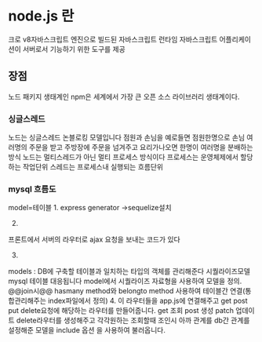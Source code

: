 # node.js 란
크로 v8자바스크립트 엔진으로 빌드된 자바스크립트 런타임
자바스크립트 어플리케이션이 서버로서 기능하기 위한 도구를 제공
## 장점
노드 패키지 생태계인 npm은 세계에서 가장 큰 오픈 소스 라이브러리 생태계이다.

### 싱글스레드
노드는 싱글스레드 논블로킹 모델입니다
점원과 손님을 예로들면 점원한명으로 손님 여러명의 주문을 받고 주방장에 주문을 넘겨주고 요리가나오면 한명이 여러명을 분배하는방식
노드는 멀티스레드가 아닌 멀티 프로세스 방식이다
프로세스는 운영체제에서 할당하는 작업단위 스레드는 프로세스내 실행되는 흐름단위



### mysql 흐름도
model=테이블 
1.
express generator ->sequelize설치

2.
프론트에서 
서버의 라우터로 ajax 요청을 보내는 코드가 있다

3.
 models : DB에 구축할 테이블과 일치하는 타입의 객체를 관리해준다 시퀄라이즈모델 mysql 테이블 대응됩니다
model에서 시퀄라이즈 자료형을 사용하여 모델을 정의.
@@join시@@
hasmany method와 belongto method 사용하여 테이블간 연결(통합관리해주는 index파일에서 정의)
4.
이 라우터들을 app.js에 연결해주고 get post put delete요청에 해당하는 라우터를 만들어줍니다.
get 조회 post 생성 patch 업데이트 delete라우터를 생성해주고 각각원하는 조회할때 조인시
아까 관계를 db간 관계를 설정해준 모델을 include 옵션 을 사용하여 불러옵니다. 
